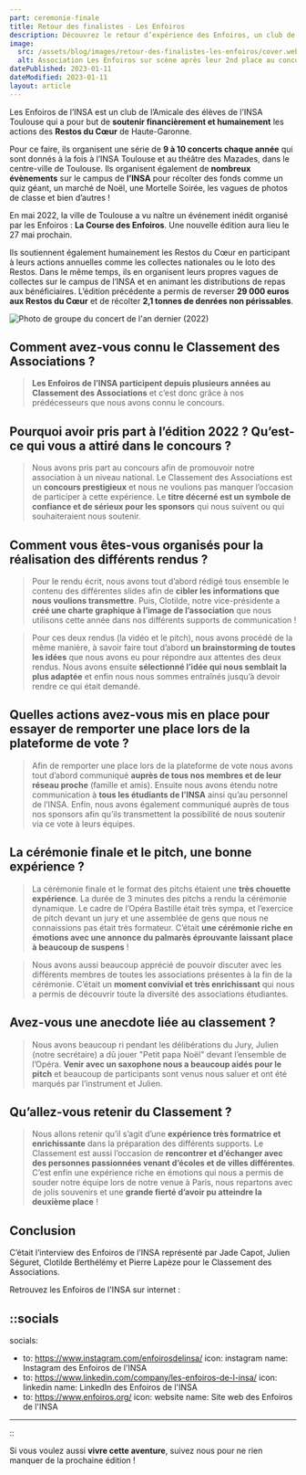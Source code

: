 ```yaml
---
part: ceremonie-finale
title: Retour des finalistes - Les Enfoiros
description: Découvrez le retour d’expérience des Enfoiros, un club de l’Amicale des élèves de l’INSA Toulouse. Il est arrivé à la deuxième place du podium pour l’édition 2022. 
image:
  src: /assets/blog/images/retour-des-finalistes-les-enfoiros/cover.webp
  alt: Association Les Enfoiros sur scène après leur 2nd place au concours.
datePublished: 2023-01-11
dateModified: 2023-01-11
layout: article
---
```


Les Enfoiros de l’INSA est un club de l’Amicale des élèves de l’INSA Toulouse qui a pour but de **soutenir financièrement et humainement** les actions des **Restos du Cœur** de Haute-Garonne.

Pour ce faire, ils organisent une série de **9 à 10 concerts chaque année** qui sont donnés à la fois à l’INSA Toulouse et au théâtre des Mazades, dans le centre-ville de Toulouse. Ils organisent également de **nombreux évènements** sur le campus de **l’INSA** pour récolter des fonds comme un quiz géant, un marché de Noël, une Mortelle Soirée, les vagues de photos de classe et bien d’autres ! 

En mai 2022, la ville de Toulouse a vu naître un événement inédit organisé par les Enfoiros : **La Course des Enfoiros**. Une nouvelle édition aura lieu le 27 mai prochain.

Ils soutiennent également humainement les Restos du Cœur en participant à leurs actions annuelles comme les collectes nationales ou le loto des Restos. Dans le même temps, ils en organisent leurs propres vagues de collectes sur le campus de l’INSA et en animant les distributions de repas aux bénéficiaires. L’édition précédente a permis de reverser **29 000 euros aux Restos du Cœur** et de récolter **2,1 tonnes de denrées non périssables**.

![Photo de groupe du concert de l'an dernier (2022)](/assets/blog/images/retour-des-finalistes-les-enfoiros/banner.webp)

## Comment avez-vous connu le Classement des Associations ?

> **Les Enfoiros de l’INSA participent depuis plusieurs années au Classement des Associations** et c’est donc grâce à nos prédécesseurs que nous avons connu le concours.
> 

## Pourquoi avoir pris part à l’édition 2022 ? Qu’est-ce qui vous a attiré dans le concours ?

> Nous avons pris part au concours afin de promouvoir notre association à un niveau national. Le Classement des Associations est un **concours prestigieux** et nous ne voulions pas manquer l’occasion de participer à cette expérience. Le **titre décerné est un symbole de confiance et de sérieux pour les sponsors** qui nous suivent ou qui souhaiteraient nous soutenir.
> 

## Comment vous êtes-vous organisés pour la réalisation des différents rendus ?

> Pour le rendu écrit, nous avons tout d’abord rédigé tous ensemble le contenu des différentes slides afin de **cibler les informations que nous voulions transmettre**. Puis, Clotilde, notre vice-présidente a **créé une charte graphique à l’image de l’association** que nous utilisons cette année dans nos différents supports de communication !
> 

> Pour ces deux rendus (la vidéo et le pitch), nous avons procédé de la même manière, à savoir faire tout d’abord **un brainstorming de toutes les idées** que nous avons eu pour répondre aux attentes des deux rendus. Nous avons ensuite **sélectionné l’idée qui nous semblait la plus adaptée** et enfin nous nous sommes entraînés jusqu’à devoir rendre ce qui était demandé.
> 

## Quelles actions avez-vous mis en place pour essayer de remporter une place lors de la plateforme de vote ?

> Afin de remporter une place lors de la plateforme de vote nous avons tout d’abord communiqué **auprès de tous nos membres et de leur réseau proche** (famille et amis). Ensuite nous avons étendu notre communication à **tous les étudiants de l’INSA** ainsi qu’au personnel de l’INSA. Enfin, nous avons également communiqué auprès de tous nos sponsors afin qu’ils transmettent la possibilité de nous soutenir via ce vote à leurs équipes.
> 

## La cérémonie finale et le pitch, une bonne expérience ?

> La cérémonie finale et le format des pitchs étaient une **très chouette expérience**. La durée de 3 minutes des pitchs a rendu la cérémonie dynamique. Le cadre de l’Opéra Bastille était très sympa, et l’exercice de pitch devant un jury et une assemblée de gens que nous ne connaissions pas était très formateur. C’était **une cérémonie riche en émotions avec une annonce du palmarès éprouvante laissant place à beaucoup de suspens** !
> 

> Nous avons aussi beaucoup apprécié de pouvoir discuter avec les différents membres de toutes les associations présentes à la fin de la cérémonie. C’était un **moment convivial et très enrichissant** qui nous a permis de découvrir toute la diversité des associations étudiantes.
> 

## Avez-vous une anecdote liée au classement ?

> Nous avons beaucoup ri pendant les délibérations du Jury, Julien (notre secrétaire) a dû jouer "Petit papa Noël" devant l’ensemble de l’Opéra. **Venir avec un saxophone nous a beaucoup aidés pour le pitch** et beaucoup de participants sont venus nous saluer et ont été marqués par l’instrument et Julien.
> 

## Qu’allez-vous retenir du Classement ?

> Nous allons retenir qu’il s’agit d’une **expérience très formatrice et enrichissante** dans la préparation des différents supports. Le Classement est aussi l’occasion de **rencontrer et d’échanger avec des personnes passionnées venant d’écoles et de villes différentes**. C’est enfin une expérience riche en émotions qui nous a permis de souder notre équipe lors de notre venue à Paris, nous repartons avec de jolis souvenirs et une **grande fierté d’avoir pu atteindre la deuxième place** !
> 

## Conclusion

C’était l’interview des Enfoiros de l’INSA représenté par Jade Capot, Julien Séguret, Clotilde Berthélémy et Pierre Lapèze pour le Classement des Associations.

Retrouvez les Enfoiros de l'INSA sur internet :

::socials
---
socials:
  - to: https://www.instagram.com/enfoirosdelinsa/
    icon: instagram
    name: Instagram des Enfoiros de l'INSA
  - to: https://www.linkedin.com/company/les-enfoiros-de-l-insa/
    icon: linkedin
    name: LinkedIn des Enfoiros de l'INSA
  - to: https://www.enfoiros.org/
    icon: website
    name: Site web des Enfoiros de l'INSA
---
::

Si vous voulez aussi **vivre cette aventure**, suivez nous pour ne rien manquer de la prochaine édition !
